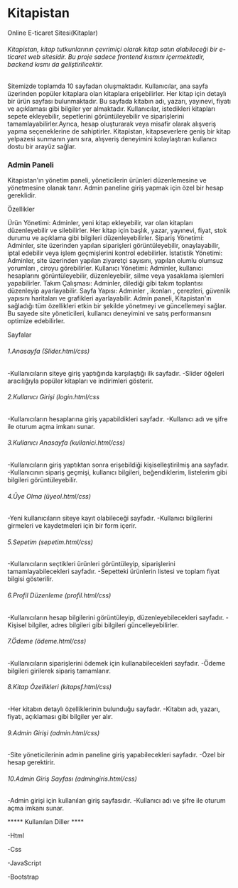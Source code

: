 # Kitapistan
Online E-ticaret Sitesi(Kitaplar)
<h6>Kitapistan, kitap tutkunlarının çevrimiçi olarak kitap satın alabileceği bir e-ticaret web sitesidir. Bu proje sadece frontend kısmını içermektedir, backend kısmı da geliştirilicektir.</h6>


<p>Sitemizde toplamda 10 sayfadan oluşmaktadır.
Kullanıcılar, ana sayfa üzerinden popüler kitaplara olan kitaplara erişebilirler.
Her kitap için detaylı bir ürün sayfası bulunmaktadır. Bu sayfada kitabın adı, yazarı, yayınevi, fiyatı ve açıklaması gibi bilgiler yer almaktadır.
Kullanıcılar, istedikleri kitapları sepete ekleyebilir, sepetlerini görüntüleyebilir ve siparişlerini tamamlayabilirler.Ayrıca, hesap oluşturarak veya misafir olarak alışveriş yapma seçeneklerine de sahiptirler. 
Kitapistan, kitapseverlere geniş bir kitap yelpazesi sunmanın yanı sıra, alışveriş deneyimini kolaylaştıran kullanıcı dostu bir arayüz sağlar.</p>

<h3>Admin Paneli</h3>


<p>Kitapistan'ın yönetim paneli,  yöneticilerin ürünleri düzenlemesine ve yönetmesine olanak tanır. Admin paneline giriş yapmak için özel bir hesap gereklidir.</p>

Özellikler

<p>Ürün Yönetimi: Adminler, yeni kitap ekleyebilir, var olan kitapları düzenleyebilir ve silebilirler. Her kitap için başlık, yazar, yayınevi, fiyat, stok durumu ve açıklama gibi bilgileri düzenleyebilirler.
Sipariş Yönetimi: Adminler, site üzerinden yapılan siparişleri görüntüleyebilir, onaylayabilir, iptal edebilir veya işlem geçmişlerini kontrol edebilirler.
İstatistik Yönetimi: Adminler, site üzerinden yapılan ziyaretçi sayısını, yapılan olumlu olumsuz yorumları , ciroyu görebilirler.
Kullanıcı Yönetimi: Adminler, kullanıcı hesaplarını görüntüleyebilir, düzenleyebilir, silme veya yasaklama işlemleri yapabilirler.
Takım Çalışması: Adminler, dilediği gibi takım toplantısı düzenleyip ayarlayabilir.
Sayfa Yapısı: Adminler , ikonları , çerezleri, güvenlik yapısını haritaları ve grafikleri ayarlayabilir.
Admin paneli, Kitapistan'ın sağladığı tüm özellikleri etkin bir şekilde yönetmeyi ve güncellemeyi sağlar. Bu sayede site yöneticileri, kullanıcı deneyimini ve satış performansını optimize edebilirler.</p>

Sayfalar

<h6>1.Anasayfa (Slider.html/css)</h6>
 -Kullanıcıların siteye giriş yaptığında karşılaştığı ilk sayfadır.
 -Slider öğeleri aracılığıyla popüler kitapları ve indirimleri gösterir.

<h6>2.Kullanıcı Girişi (login.html/css</h6>
 -Kullanıcıların hesaplarına giriş yapabildikleri sayfadır.
 -Kullanıcı adı ve şifre ile oturum açma imkanı sunar.

<h6>3.Kullanıcı Anasayfa (kullanici.html/css)</h6>
 -Kullanıcıların giriş yaptıktan sonra erişebildiği kişiselleştirilmiş ana sayfadır.
 -Kullanıcının sipariş geçmişi, kullanıcı bilgileri, beğendiklerim, listelerim gibi bilgileri görüntüleyebilir.

<h6>4.Üye Olma (üyeol.html/css)</h6>
 -Yeni kullanıcıların siteye kayıt olabileceği sayfadır.
 -Kullanıcı bilgilerini girmeleri ve kaydetmeleri için bir form içerir.

<h6>5.Sepetim (sepetim.html/css)</h6>
 -Kullanıcıların seçtikleri ürünleri görüntüleyip, siparişlerini tamamlayabilecekleri sayfadır.
 -Sepetteki ürünlerin listesi ve toplam fiyat bilgisi gösterilir.

<h6>6.Profil Düzenleme (profil.html/css)</h6>
 -Kullanıcıların hesap bilgilerini görüntüleyip, düzenleyebilecekleri sayfadır.
 -Kişisel bilgiler, adres bilgileri gibi bilgileri güncelleyebilirler.

<h6>7.Ödeme (ödeme.html/css)</h6>
 -Kullanıcıların siparişlerini ödemek için kullanabilecekleri sayfadır.
 -Ödeme bilgileri girilerek sipariş tamamlanır.

<h6>8.Kitap Özellikleri (kitapsf.html/css)</h6>
 -Her kitabın detaylı özelliklerinin bulunduğu sayfadır.
 -Kitabın adı, yazarı, fiyatı, açıklaması gibi bilgiler yer alır.

<h6>9.Admin Girişi (admin.html/css)</h6>
 -Site yöneticilerinin admin paneline giriş yapabilecekleri sayfadır.
 -Özel bir hesap gerektirir.

<h6>10.Admin Giriş Sayfası (admingiris.html/css)</h6>
 -Admin girişi için kullanılan giriş sayfasıdır.
 -Kullanıcı adı ve şifre ile oturum açma imkanı sunar.


***** Kullanılan Diller  ****
 <p> -Html</p>
 <p> -Css </p>
 <p> -JavaScript</p>
 <p> -Bootstrap</p>
